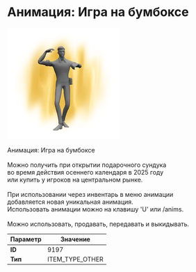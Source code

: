 # Анимация: Игра на бумбоксе

![Item Image](../img/9197.webp?raw=true)

Анимация: Игра на бумбоксе<br><br>Можно получить при открытии подарочного сундука<br>во время действия осеннего календаря в 2025 году<br>или купить у игроков на центральном рынке.<br><br>При использовании через инвентарь в меню анимации<br>добавляется новая уникальная анимация.<br>Использовать анимации можно на клавишу 'U' или /anims.<br><br>Можно использовать, продавать, передавать и выкидывать.


| Параметр | Значение |
|----------|----------|
| **ID** | 9197 |
| **Тип** | ITEM_TYPE_OTHER |

